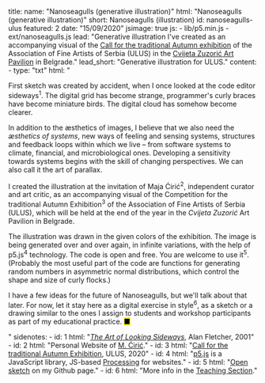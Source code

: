 title: 
    name: "Nanoseagulls (generative illustration)"
    html: "Nanoseagulls (generative illustration)"
    short: Nanoseagulls (illustration)
id: nanoseagulls-ulus
featured: 2
date: "15/09/2020"
jsimage: true
js: 
    - lib/p5.min.js
    - ext/nanoseagulls.js
lead: "Generative illustration I've created as an accompanying visual of the <a href='https://ulus.rs/blog/konkurs-za-jesenju-izlozbu-2020/' target='blank'>Call for the traditional Autumn exhibition</a> of the Association of Fine Artists of Serbia (ULUS) in the <a href='https://en.wikipedia.org/wiki/Cvijeta_Zuzori%C4%87_Art_Pavilion' target='_blank'>Cvijeta Zuzorić Art Pavilion</a> in Belgrade."
lead_short: "Generative illustration for ULUS."
content:
    - type: "txt"
      html: "<p>First sketch was created by accident, when I once looked at the code editor sideways<sup id='s1'>1</sup>. The digital grid has become strange, programmer's curly braces have become miniature birds. The digital cloud has somehow become clearer.</p>
      <p>In addition to the æsthetics of images, I believe that we also need the <em>æsthetics of systems</em>, new ways of feeling and sensing systems, structures and feedback loops within which we live – from software systems to climate, financial, and microbiological ones. Developing a sensitivity towards systems begins with the skill of changing perspectives. We can also call it the art of parallax.</p>
      <p>I created the illustration at the invitation of Maja Ćirić<sup id='s2'>2</sup>, independent curator and art critic, as an accompanying visual of the Competition for the traditional Autumn Exhibition<sup id='s3'>3</sup> of the Association of Fine Artists of Serbia (ULUS), which will be held at the end of the year in the <em>Cvijeta Zuzorić</em> Art Pavilion in Belgrade.</p> 
      <p>The illustration was drawn in the given colors of the exhibition. The image is being generated over and over again, in infinite variations, with the help of p5.js<sup id='s4'>4</sup> technology. The code is open and free. You are welcome to use it<sup id='s5'>5</sup>. (Probably the most useful part of the code are functions for generating random numbers in asymmetric normal distributions, which control the shape and size of curly flocks.)</p> 
      <p>I have a few ideas for the future of Nanoseagulls, but we'll talk about that later. For now, let it stay here as a digital exercise in style<sup id='s6'>6</sup>, as a sketch or a drawing similar to the ones I assign to students and workshop participants as part of my educational practice. <mark>&#9632;</mark></p>"
sidenotes:
    - id: 1
      html: "<a href='https://www.phaidon.com/agenda/design/video/2010/june/03/alan-fletcher-the-art-of-looking-sideways/' target='_blank'><em>The Art of Looking Sideways</em></a>,  Alan Fletcher, 2001"
    - id: 2
      html: "Personal Website of <a href='https://www.majaciric.com/' target='_blank'>M. Ćirić</a>."
    - id: 3
      html: "<a href='https://ulus.rs/blog/konkurs-za-jesenju-izlozbu-2020/' target='_blank'>Call for the traditional Autumn Exhibition</a>, ULUS, 2020"
    - id: 4
      html: "<a href='https://p5js.org/' target='_blank'>p5.js</a> is a JavaScript library, JS-based <a href='https://processing.org/' target='_blank'>Processing</a> for websites."
    - id: 5
      html: "<a href='https://github.com/parthenocissus/nanoseagulls-ulus-2020' target='_blank'>Open sketch</a> on my Github page."
    - id: 6
      html: "More info in the <a href='/work/teaching' target='_blank'>Teaching Section</a>."